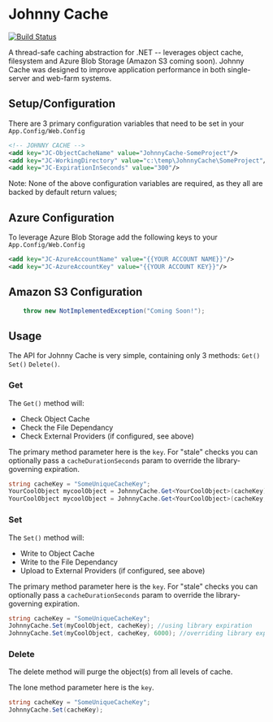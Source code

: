 # Johnny Cache
[![Build Status](https://travis-ci.org/pimbrouwers/johnny-cache.svg?branch=master)](https://travis-ci.org/pimbrouwers/johnny-cache/)

A thread-safe caching abstraction for .NET -- leverages object cache, filesystem and Azure Blob Storage (Amazon S3 coming soon). Johnny Cache was designed to improve application performance in both single-server and web-farm systems.

## Setup/Configuration
There are 3 primary configuration variables that need to be set in your ``App.Config/Web.Config``
```xml
<!-- JOHNNY CACHE -->
<add key="JC-ObjectCacheName" value="JohnnyCache-SomeProject"/>
<add key="JC-WorkingDirectory" value="c:\temp\JohnnyCache\SomeProject"/>
<add key="JC-ExpirationInSeconds" value="300"/>
```
Note: None of the above configuration variables are required, as they all are backed by default return values;

## Azure Configuration
To leverage Azure Blob Storage add the following keys to your ``App.Config/Web.Config``
```xml
<add key="JC-AzureAccountName" value="{{YOUR ACCOUNT NAME}}"/>
<add key="JC-AzureAccountKey" value="{{YOUR ACCOUNT KEY}}"/>
```

## Amazon S3 Configuration
```c#
    throw new NotImplementedException("Coming Soon!");
```

## Usage
The API for Johnny Cache is very simple, containing only 3 methods: ``Get()`` ``Set()`` ``Delete()``.
### Get
The ``Get()`` method will:
- Check Object Cache
- Check the File Dependancy
- Check External Providers (if configured, see above)

The primary method parameter here is the ``key``. For "stale" checks you can optionally pass a ``cacheDurationSeconds`` param to override the library-governing expiration.
```c#
string cacheKey = "SomeUniqueCacheKey";
YourCoolObject mycoolObject = JohnnyCache.Get<YourCoolObject>(cacheKey) as YourCoolObject; //using library expiration
YourCoolObject mycoolObject = JohnnyCache.Get<YourCoolObject>(cacheKey, 6000) as YourCoolObject; //overriding library expiration
```
### Set
The ``Set()`` method will:
- Write to Object Cache
- Write to the File Dependancy
- Upload to External Providers (if configured, see above)

The primary method parameter here is the ``key``. For "stale" checks you can optionally pass a ``cacheDurationSeconds`` param to override the library-governing expiration.
```c#
string cacheKey = "SomeUniqueCacheKey";
JohnnyCache.Set(myCoolObject, cacheKey); //using library expiration
JohnnyCache.Set(myCoolObject, cacheKey, 6000); //overriding library expiration
```
### Delete
The delete method will purge the object(s) from all levels of cache. 

The lone method parameter here is the ``key``.
```c#
string cacheKey = "SomeUniqueCacheKey";
JohnnyCache.Set(cacheKey);
```
